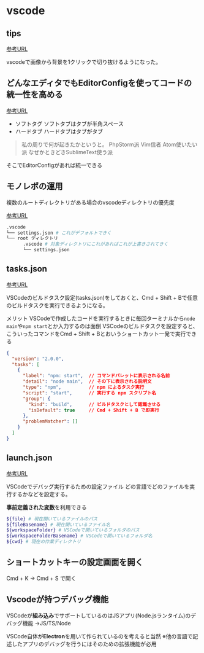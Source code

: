 # vscode

## tips

[参考URL](https://coliss.com/articles/build-websites/operation/work/removebg-for-vscode.html)

vscodeで画像から背景を1クリックで切り抜けるようになった。

## どんなエディタでもEditorConfigを使ってコードの統一性を高める

[参考URL](https://qiita.com/naru0504/items/82f09881abaf3f4dc171)

- ソフトタグ
ソフトタブはタブが半角スペース
- ハードタブ
ハードタブはタブがタブ

>私の周りで何が起きたかというと。
>PhpStorm派
>Vim信者
>Atom使いたい派
>なぜかときどきSublimeText使う派

そこでEditorConfigがあれば統一できる

## モノレポの運用

複数のルートディレクトリがある場合のvscodeディレクトリの優先度

[参考URL](https://ichi.pro/maruchiru-towa-kusupe-su-to-kakucho-kino-o-shiyoshita-mono-repo-kaihatsu-no-tame-no-visualstudiocode-no-hinto-118099824004370)

```sh
.vscode
└── settings.json # これがデフォルトできく
└── root ディレクトリ
      .vscode # 対象ディレクトリにこれがあればこれが上書きされてきく
      └── settings.json
```

## tasks.json

[参考URL](https://maku.blog/p/zn2er4g/)

VSCodeのビルドタスク設定(tasks.json)をしておくと、Cmd + Shift + Bで任意のビルドタスクを実行できるようになる。

メリット
VSCodeで作成したコードを実行するときに毎回ターミナルから`node main`や`npm start`とか入力するのは面倒
VSCodeのビルドタスクを設定すると、こういったコマンドをCmd + Shift + Bとおいうショートカット一発で実行できる

```json
{
  "version": "2.0.0",
  "tasks": [
    {
      "label": "npm: start",  // コマンドパレットに表示される名前
      "detail": "node main",  // その下に表示される説明文
      "type": "npm",          // npm によるタスク実行
      "script": "start",      // 実行する npm スクリプト名
      "group": {
        "kind": "build",      // ビルドタスクとして認識させる
        "isDefault": true     // Cmd + Shift + B で即実行
      },
      "problemMatcher": []
    }
  ]
}
```

## launch.json

[参考URL](https://amateur-engineer-blog.com/vscode-launchjson/)

VSCodeでデバッグ実行するための設定ファイル
どの言語でどのファイルを実行するかなどを設定する。

**事前定義された変数**を利用できる

```sh
${file} # 現在開いているファイルのパス
${fileBasename} # 現在開いているファイル名
${workspaceFolder} # VSCodeで開いているフォルダのパス
${workspaceFolderBasename} # VSCodeで開いているフォルダ名
${cwd} # 現在の作業ディレクトリ
```

## ショートカットキーの設定画面を開く

Cmd + K → Cmd + S で開く


## Vscodeが持つデバッグ機能

VSCodeが**組み込み**でサポートしているのはJSアプリ(Node.jsランタイム)のデバッグ機能
→JS/TS/Node

VSCode自体が**Electron**を用いて作られているのを考えると当然
※他の言語で記述したアプリのデバッグを行うにはそのための拡張機能が必用
